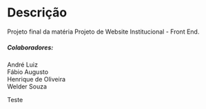 # Descrição

Projeto final da matéria Projeto de Website Institucional - Front End.

##### Colaboradores:

André Luiz\
Fábio Augusto\
Henrique de Oliveira\
Welder Souza 

Teste